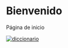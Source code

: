 # Bienvenido
Página de inicio

[![diccionario](https://i.ytimg.com/vi/K2NThmMnYIQ/maxresdefault.jpg)](https://jisho.org)
